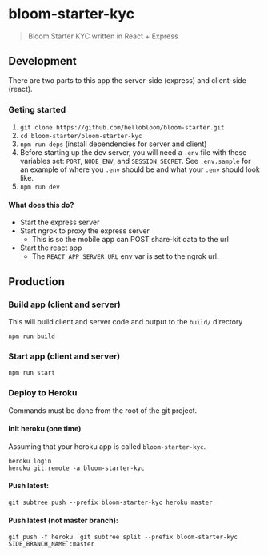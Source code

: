 # bloom-starter-kyc

> Bloom Starter KYC written in React + Express

## Development

There are two parts to this app the server-side (express) and client-side (react).

### Geting started

1. `git clone https://github.com/hellobloom/bloom-starter.git`
2. `cd bloom-starter/bloom-starter-kyc`
3. `npm run deps` (install dependencies for server and client)
4. Before starting up the dev server, you will need a `.env` file with
   these variables set: `PORT`, `NODE_ENV`, and `SESSION_SECRET`. See
   `.env.sample` for an example of where you `.env` should be and
   what your `.env` should look like.
5. `npm run dev`

#### What does this do?

- Start the express server
- Start ngrok to proxy the express server
  - This is so the mobile app can POST share-kit data to the url
- Start the react app
  - The `REACT_APP_SERVER_URL` env var is set to the ngrok url.

## Production

### Build app (client and server)

This will build client and server code and output to the `build/` directory

```
npm run build
```

### Start app (client and server)

```
npm run start
```

### Deploy to Heroku

Commands must be done from the root of the git project.

#### Init heroku (one time)

Assuming that your heroku app is called `bloom-starter-kyc`.

```
heroku login
heroku git:remote -a bloom-starter-kyc
```

#### Push latest:

```
git subtree push --prefix bloom-starter-kyc heroku master
```

#### Push latest (not master branch):

```
git push -f heroku `git subtree split --prefix bloom-starter-kyc SIDE_BRANCH_NAME`:master
```
